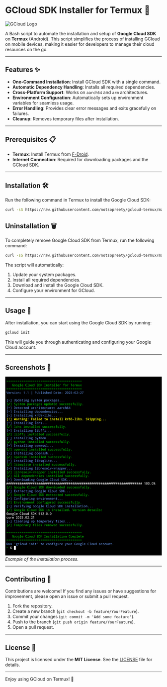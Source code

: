 # GCloud SDK Installer for Termux 🚀

![GCloud Logo](https://cloud.google.com/_static/cloud/images/social-icon-google-cloud-1200-630.png)

A Bash script to automate the installation and setup of **Google Cloud SDK** on **Termux** (Android). This script simplifies the process of installing GCloud on mobile devices, making it easier for developers to manage their cloud resources on the go.

---

## Features ✨

- **One-Command Installation**: Install GCloud SDK with a single command.
- **Automatic Dependency Handling**: Installs all required dependencies.
- **Cross-Platform Support**: Works on `aarch64` and `arm` architectures.
- **Environment Configuration**: Automatically sets up environment variables for seamless usage.
- **Error Handling**: Provides clear error messages and exits gracefully on failures.
- **Cleanup**: Removes temporary files after installation.

---

## Prerequisites 📋

- **Termux**: Install Termux from [F-Droid](https://f-droid.org/en/packages/com.termux/).
- **Internet Connection**: Required for downloading packages and the GCloud SDK.

---

## Installation 🛠️

Run the following command in Termux to install the Google Cloud SDK:

```bash
curl -sS https://raw.githubusercontent.com/notsopreety/gcloud-termux/main/install | bash
```

## Uninstallation 🗑️

To completely remove Google Cloud SDK from Termux, run the following command:

```bash
curl -sS https://raw.githubusercontent.com/notsopreety/gcloud-termux/main/uninstall | bash
```

The script will automatically:
1. Update your system packages.
2. Install all required dependencies.
3. Download and install the Google Cloud SDK.
4. Configure your environment for GCloud.

---

## Usage 🚀

After installation, you can start using the Google Cloud SDK by running:

```bash
gcloud init
```

This will guide you through authenticating and configuring your Google Cloud account.

---

## Screenshots 📸

![Installation Screenshot](screenshot.png)  
*Example of the installation process.*

---

## Contributing 🤝

Contributions are welcome! If you find any issues or have suggestions for improvement, please open an issue or submit a pull request.

1. Fork the repository.
2. Create a new branch (`git checkout -b feature/YourFeature`).
3. Commit your changes (`git commit -m 'Add some feature'`).
4. Push to the branch (`git push origin feature/YourFeature`).
5. Open a pull request.

---

## License 📜

This project is licensed under the **MIT License**. See the [LICENSE](LICENSE) file for details.

---

Enjoy using GCloud on Termux! 🎉
